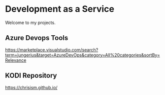 # Development as a Service

Welcome to my projects.

## Azure Devops Tools
https://marketplace.visualstudio.com/search?term=jungerius&target=AzureDevOps&category=All%20categories&sortBy=Relevance

## KODI Repository
https://chrisism.github.io/